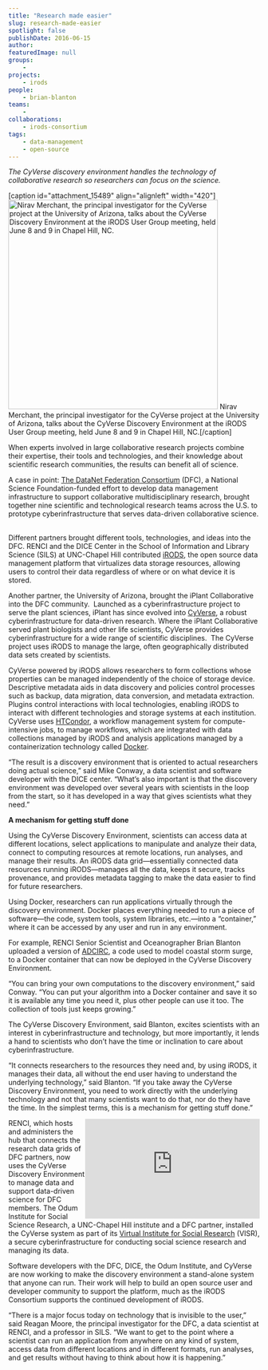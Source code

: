 ```yaml
---
title: "Research made easier"
slug: research-made-easier
spotlight: false
publishDate: 2016-06-15
author: 
featuredImage: null
groups:
    - 
projects:
    - irods
people:
    - brian-blanton
teams: 
    - 
collaborations:
    - irods-consortium
tags:
    - data-management
    - open-source
---
```

<em>The CyVerse discovery environment handles the technology of collaborative research so researchers can focus on the science. </em>

[caption id="attachment_15489" align="alignleft" width="420"]<img class="size-full wp-image-15489" src="http://renci.org/wp-content/uploads/2016/06/Nirav1.jpeg" alt="Nirav Merchant, the principal investigator for the CyVerse project at the University of Arizona, talks about the CyVerse Discovery Environment at the iRODS User Group meeting, held June 8 and 9 in Chapel Hill, NC." width="420" /> Nirav Merchant, the principal investigator for the CyVerse project at the University of Arizona, talks about the CyVerse Discovery Environment at the iRODS User Group meeting, held June 8 and 9 in Chapel Hill, NC.[/caption]

When experts involved in large collaborative research projects combine their expertise, their tools and technologies, and their knowledge about scientific research communities, the results can benefit all of science.

A case in point: <a href="http://datafed.org/">The DataNet Federation Consortium</a> (DFC), a National Science Foundation-funded effort to develop data management infrastructure to support collaborative multidisciplinary research, brought together nine scientific and technological research teams across the U.S. to prototype cyberinfrastructure that serves data-driven collaborative science.  <!--more-->

Different partners brought different tools, technologies, and ideas into the DFC. RENCI and the DICE Center in the School of Information and Library Science (SILS) at UNC-Chapel Hill contributed <a href="http://www.irods.org">iRODS</a>, the open source data management platform that virtualizes data storage resources, allowing users to control their data regardless of where or on what device it is stored.

Another partner, the University of Arizona, brought the iPlant Collaborative into the DFC community.  Launched as a cyberinfrastructure project to serve the plant sciences, iPlant has since evolved into <a href="http://www.cyverse.org/">CyVerse</a>, a robust cyberinfrastructure for data-driven research. Where the iPlant Collaborative served plant biologists and other life scientists, CyVerse provides cyberinfrastructure for a wide range of scientific disciplines.  The CyVerse project uses iRODS to manage the large, often geographically distributed data sets created by scientists.

CyVerse powered by iRODS allows researchers to form collections whose properties can be managed independently of the choice of storage device. Descriptive metadata aids in data discovery and policies control processes such as backup, data migration, data conversion, and metadata extraction.  Plugins control interactions with local technologies, enabling iRODS to interact with different technologies and storage systems at each institution.  CyVerse uses <a href="https://research.cs.wisc.edu/htcondor/index.html">HTCondor</a>, a workflow management system for compute-intensive jobs, to manage workflows, which are integrated with data collections managed by iRODS and analysis applications managed by a containerization technology called <a href="https://www.docker.com/">Docker</a>.

“The result is a discovery environment that is oriented to actual researchers doing actual science,” said Mike Conway, a data scientist and software developer with the DICE center. “What’s also important is that the discovery environment was developed over several years with scientists in the loop from the start, so it has developed in a way that gives scientists what they need.”

<strong>A mechanism for getting stuff done</strong>

Using the CyVerse Discovery Environment, scientists can access data at different locations, select applications to manipulate and analyze their data, connect to computing resources at remote locations, run analyses, and manage their results. An iRODS data grid—essentially connected data resources running iRODS—manages all the data, keeps it secure, tracks provenance, and provides metadata tagging to make the data easier to find for future researchers.

Using Docker, researchers can run applications virtually through the discovery environment. Docker places everything needed to run a piece of software—the code, system tools, system libraries, etc.—into a “container,” where it can be accessed by any user and run in any environment.

For example, RENCI Senior Scientist and Oceanographer Brian Blanton uploaded a version of <a href="http://adcirc.org/">ADCIRC</a>, a code used to model coastal storm surge, to a Docker container that can now be deployed in the CyVerse Discovery Environment.

“You can bring your own computations to the discovery environment,” said Conway. “You can put your algorithm into a Docker container and save it so it is available any time you need it, plus other people can use it too. The collection of tools just keeps growing.”

The CyVerse Discovery Environment, said Blanton, excites scientists with an interest in cyberinfrastructure and technology, but more importantly, it lends a hand to scientists who don’t have the time or inclination to care about cyberinfrastructure.

“It connects researchers to the resources they need and, by using iRODS, it manages their data, all without the end user having to understand the underlying technology,” said Blanton. “If you take away the CyVerse Discovery Environment, you need to work directly with the underlying technology and not that many scientists want to do that, nor do they have the time. In the simplest terms, this is a mechanism for getting stuff done.”

<iframe style="float: right; display: inline; width: 350px; height: 200px;" src="https://www.youtube.com/embed/r7m9nDAcYu0" width="300" height="150" frameborder="0" allowfullscreen="allowfullscreen"></iframe> RENCI, which hosts and administers the hub that connects the research data grids of DFC partners, now uses the CyVerse Discovery Environment to manage data and support data-driven science for DFC members. The Odum Institute for Social Science Research, a UNC-Chapel Hill institute and a DFC partner, installed the CyVerse system as part of its <a href="http://renci.org/wp-content/uploads/2015/05/VISRWhite-Paper-No3_2015_highres.pdf">Virtual Institute for Social Research</a> (VISR), a secure cyberinfrastructure for conducting social science research and managing its data.

Software developers with the DFC, DICE, the Odum Institute, and CyVerse are now working to make the discovery environment a stand-alone system that anyone can run. Their work will help to build an open source user and developer community to support the platform, much as the iRODS Consortium supports the continued development of iRODS.

“There is a major focus today on technology that is invisible to the user,” said Reagan Moore, the principal investigator for the DFC, a data scientist at RENCI, and a professor in SILS. “We want to get to the point where a scientist can run an application from anywhere on any kind of system, access data from different locations and in different formats, run analyses, and get results without having to think about how it is happening.”
